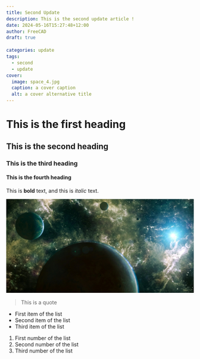 ```yaml
---
title: Second Update
description: This is the second update article !
date: 2024-05-16T15:27:48+12:00
author: FreeCAD
draft: true

categories: update
tags:
  - second
  - update
cover:
  image: space_4.jpg
  caption: a cover caption
  alt: a cover alternative title
---
```


# This is the first heading

## This is the second heading

### This is the third heading

#### This is the fourth heading

This is **bold** text, and this is *italic* text.

![Image alternative text](space_4.jpg "This is an image title")

> This is a quote

- First item of the list
- Second item of the list
- Third item of the list

1. First number of the list
2. Second number of the list
3. Third number of the list

